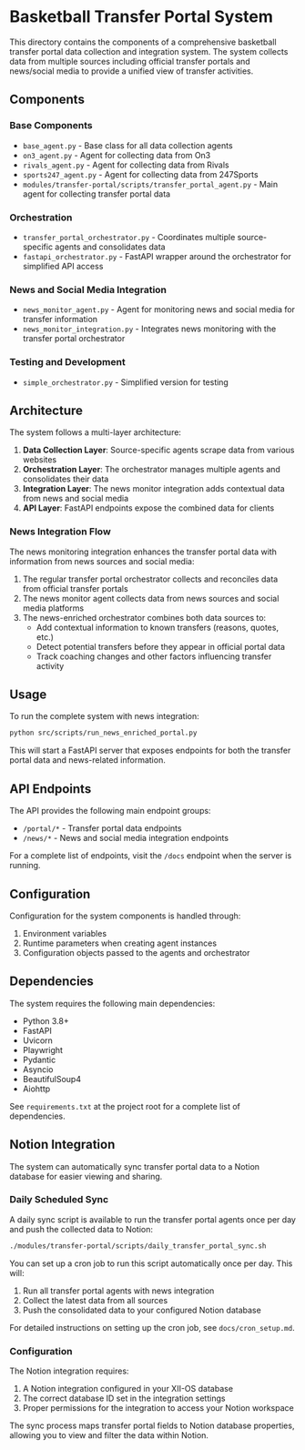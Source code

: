 # Basketball Transfer Portal System

This directory contains the components of a comprehensive basketball transfer portal data collection and integration system. The system collects data from multiple sources including official transfer portals and news/social media to provide a unified view of transfer activities.

## Components

### Base Components
- `base_agent.py` - Base class for all data collection agents
- `on3_agent.py` - Agent for collecting data from On3
- `rivals_agent.py` - Agent for collecting data from Rivals
- `sports247_agent.py` - Agent for collecting data from 247Sports
- `modules/transfer-portal/scripts/transfer_portal_agent.py` - Main agent for collecting transfer portal data

### Orchestration
- `transfer_portal_orchestrator.py` - Coordinates multiple source-specific agents and consolidates data
- `fastapi_orchestrator.py` - FastAPI wrapper around the orchestrator for simplified API access

### News and Social Media Integration
- `news_monitor_agent.py` - Agent for monitoring news and social media for transfer information
- `news_monitor_integration.py` - Integrates news monitoring with the transfer portal orchestrator

### Testing and Development
- `simple_orchestrator.py` - Simplified version for testing

## Architecture

The system follows a multi-layer architecture:

1. **Data Collection Layer**: Source-specific agents scrape data from various websites
2. **Orchestration Layer**: The orchestrator manages multiple agents and consolidates their data 
3. **Integration Layer**: The news monitor integration adds contextual data from news and social media
4. **API Layer**: FastAPI endpoints expose the combined data for clients

### News Integration Flow

The news monitoring integration enhances the transfer portal data with information from news sources and social media:

1. The regular transfer portal orchestrator collects and reconciles data from official transfer portals
2. The news monitor agent collects data from news sources and social media platforms
3. The news-enriched orchestrator combines both data sources to:
   - Add contextual information to known transfers (reasons, quotes, etc.)
   - Detect potential transfers before they appear in official portal data
   - Track coaching changes and other factors influencing transfer activity

## Usage

To run the complete system with news integration:

```bash
python src/scripts/run_news_enriched_portal.py
```

This will start a FastAPI server that exposes endpoints for both the transfer portal data and news-related information.

## API Endpoints

The API provides the following main endpoint groups:

- `/portal/*` - Transfer portal data endpoints
- `/news/*` - News and social media integration endpoints

For a complete list of endpoints, visit the `/docs` endpoint when the server is running.

## Configuration

Configuration for the system components is handled through:

1. Environment variables
2. Runtime parameters when creating agent instances
3. Configuration objects passed to the agents and orchestrator

## Dependencies

The system requires the following main dependencies:

- Python 3.8+
- FastAPI
- Uvicorn
- Playwright
- Pydantic
- Asyncio
- BeautifulSoup4
- Aiohttp

See `requirements.txt` at the project root for a complete list of dependencies. 

## Notion Integration

The system can automatically sync transfer portal data to a Notion database for easier viewing and sharing.

### Daily Scheduled Sync

A daily sync script is available to run the transfer portal agents once per day and push the collected data to Notion:

```bash
./modules/transfer-portal/scripts/daily_transfer_portal_sync.sh
```

You can set up a cron job to run this script automatically once per day. This will:

1. Run all transfer portal agents with news integration
2. Collect the latest data from all sources
3. Push the consolidated data to your configured Notion database

For detailed instructions on setting up the cron job, see `docs/cron_setup.md`.

### Configuration

The Notion integration requires:

1. A Notion integration configured in your XII-OS database
2. The correct database ID set in the integration settings
3. Proper permissions for the integration to access your Notion workspace

The sync process maps transfer portal fields to Notion database properties, allowing you to view and filter the data within Notion. 